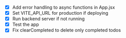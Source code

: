 - [x] Add error handling to async functions in App.jsx
- [x] Set VITE_API_URL for production if deploying
- [x] Run backend server if not running
- [x] Test the app
- [x] Fix clearCompleted to delete only completed todos
